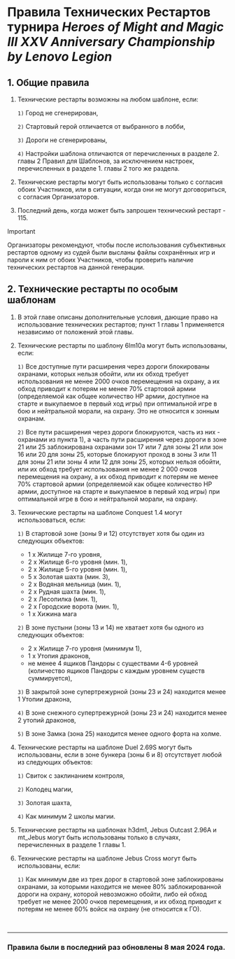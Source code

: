 # Правила Технических Рестартов турнира *Heroes of Might and Magic III XXV Anniversary Championship by Lenovo Legion*
 
## 1. Общие правила

1. Технические рестарты возможны на любом шаблоне, если:

    `1)` Город не сгенерирован,

    `2)` Стартовый герой отличается от выбранного в лобби,

    `3)` Дороги не сгенерированы,

    `4)` Настройки шаблона отличаются от перечисленных в разделе 2. главы 2 Правил для Шаблонов, за исключением настроек, перечисленных в разделе 1. главы 2 того же раздела.

2. Технические рестарты могут быть использованы только с согласия обоих Участников, или в ситуации, когда они не могут договориться, с согласия Организаторов.

3. Последний день, когда может быть запрошен технический рестарт - 115.

> [!IMPORTANT]
> Организаторы рекомендуют, чтобы после использования субъективных рестартов одному из судей были высланы файлы сохранённых игр и пароли к ним от обоих Участников, чтобы проверить наличие технических рестартов на данной генерации.

## 2. Технические рестарты по особым шаблонам

1. В этой главе описаны дополнительные условия, дающие право на использование технических рестартов; пункт 1 главы 1 применяется независимо от положений этой главы.

2. Технические рестарты по шаблону 6lm10a могут быть использованы, если:

    `1)` Все доступные пути расширения через дороги блокированы охранами, которых нельзя обойти, или их обход требует использования не менее 2000 очков перемещения на охрану, а их обход приводит к потерям не менее 70% стартовой армии (определяемой как общее количество HP армии, доступное на старте и выкупаемое в первый ход игры) при оптимальной игре в бою и нейтральной морали, на охрану. Это не относится к зонным охранам.

    `2)` Все пути расширения через дороги блокируются, часть из них - охранами из пункта 1), а часть пути расширения через дороги в зоне 21 или 25 заблокирована охранами зон 17 или 7 для зоны 21 или зон 16 или 20 для зоны 25, которые блокируют проход в зоны 3 или 11 для зоны 21 или зоны 4 или 12 для зоны 25, которых нельзя обойти, или их обход требует использования не менее 2 000 очков перемещения на охрану, а их обход приводит к потерям не менее 70% стартовой армии (определяемой как общее количество HP армии, доступное на старте и выкупаемое в первый ход игры) при оптимальной игре в бою и нейтральной морали, на охрану.
 
3. Технические рестарты на шаблоне Conquest 1.4 могут использоваться, если:

    `1)` В стартовой зоне (зоны 9 и 12) отсутствует хотя бы один из следующих объектов:
    - 1 x Жилище 7-го уровня,
    - 2 x Жилище 6-го уровня (мин. 1),
    - 2 x Жилище 5-го уровня (мин. 1),
    - 5 x Золотая шахта (мин. 3),
    - 2 x Водяная мельница (мин. 1),
    - 2 x Рудная шахта (мин. 1),
    - 2 x Лесопилка (мин. 1),
    - 2 x Городские ворота (мин. 1),
    - 1 x Хижина мага

    `2)` В зоне пустыни (зоны 13 и 14) не хватает хотя бы одного из следующих объектов:
    - 2 x Жилище 7-го уровня (минимум 1),
    - 1 x Утопия драконов,
    - не менее 4 ящиков Пандоры с существами 4-6 уровней (количество ящиков Пандоры с каждым уровнем существ суммируется),

    `3)` В закрытой зоне супертрежурной (зоны 23 и 24) находится менее 1 Утопии дракона,

    `4)` В зоне снежного супертрежурной (зоны 23 и 24) находится менее 2 утопий драконов,

    `5)` В зоне Замка (зона 25) находится менее одного форта на холме.

4. Технические рестарты на шаблоне Duel 2.69S могут быть использованы, если в зоне бункера (зоны 6 и 8) отсутствует любой из следующих объектов:

    `1)` Свиток с заклинанием контроля,

    `2)` Колодец магии,

    `3)` Золотая шахта,

    `4)` Как минимум 2 школы магии.

5. Технические рестарты на шаблонах h3dm1, Jebus Outcast 2.96A и mt_Jebus могут быть использованы только в случаях, перечисленных в разделе 1 главы 1.

6. Технические рестарты на шаблоне Jebus Cross могут быть использованы, если:

    `1)` Как минимум две из трех дорог в стартовой зоне заблокированы охранами, за которыми находится не менее 80% заблокированной дороги на охрану, которой невозможно обойти, либо ей обход требует не менее 2000 очков перемещения, и их обход приводит к потерям не менее 60% войск на охрану (не относится к ГО).

<br/>
<hr>

### Правила были в последний раз обновлены 8 мая 2024 года.